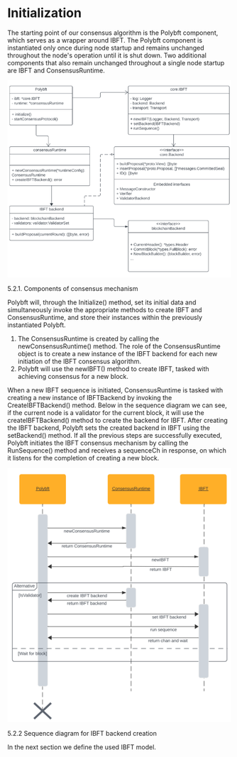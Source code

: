 # Initialization

The starting point of our consensus algorithm is the Polybft component, which serves as a wrapper around IBFT. The Polybft component is instantiated only once during node startup and remains unchanged throughout the node's operation until it is shut down. Two additional components that also remain unchanged throughout a single node startup are IBFT and ConsensusRuntime.

![](<../../../../.gitbook/assets/11 (1).png>)

5.2.1. Components of consensus mechanism

Polybft will, through the Initialize() method, set its initial data and simultaneously invoke the appropriate methods to create IBFT and ConsensusRuntime, and store their instances within the previously instantiated Polybft.

1. The ConsensusRuntime is created by calling the newConsensusRuntime() method. The role of the ConsensusRuntime object is to create a new instance of the IBFT backend for each new initiation of the IBFT consensus algorithm.
2. Polybft will use the newIBFT() method to create IBFT, tasked with achieving consensus for a new block.

When a new IBFT sequence is initiated, ConsensusRuntime is tasked with creating a new instance of IBFTBackend by invoking the CreateIBFTBackend() method. Below in the sequence diagram we can see, if the current node is a validator for the current block, it will use the createIBFTBackend() method to create the backend for IBFT. After creating the IBFT backend, Polybft sets the created backend in IBFT using the setBackend() method. If all the previous steps are successfully executed, Polybft initiates the IBFT consensus mechanism by calling the RunSequence() method and receives a sequenceCh in response, on which it listens for the completion of creating a new block.

![](<../../../../.gitbook/assets/12 (1).png>)

5.2.2 Sequence diagram for IBFT backend creation

In the next section we define the used IBFT model.

